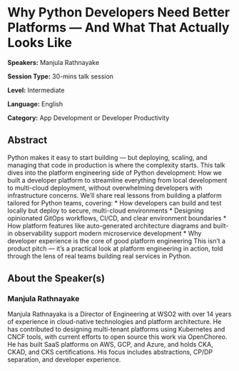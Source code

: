 # Why Python Developers Need Better Platforms — And What That Actually Looks Like

**Speakers:** Manjula Rathnayake

**Session Type:** 30-mins talk session

**Level:** Intermediate

**Language:** English

**Category:** App Development or Developer Productivity

## Abstract

Python makes it easy to start building — but deploying, scaling, and managing that code in production is where the complexity starts. This talk dives into the platform engineering side of Python development: How we built a developer platform to streamline everything from local development to multi-cloud deployment, without overwhelming developers with infrastructure concerns. We’ll share real lessons from building a platform tailored for Python teams, covering: * How developers can build and test locally but deploy to secure, multi-cloud environments * Designing opinionated GitOps workflows, CI/CD, and clear environment boundaries * How platform features like auto-generated architecture diagrams and built-in observability support modern microservice development * Why developer experience is the core of good platform engineering This isn’t a product pitch — it’s a practical look at platform engineering in action, told through the lens of real teams building real services in Python.


## About the Speaker(s)

### Manjula Rathnayake

Manjula Rathnayaka is a Director of Engineering at WSO2 with over 14 years of experience in cloud-native technologies and platform architecture. He has contributed to designing multi-tenant platforms using Kubernetes and CNCF tools, with current efforts to open source this work via OpenChoreo. He has built SaaS platforms on AWS, GCP, and Azure, and holds CKA, CKAD, and CKS certifications. His focus includes abstractions, CP/DP separation, and developer experience.